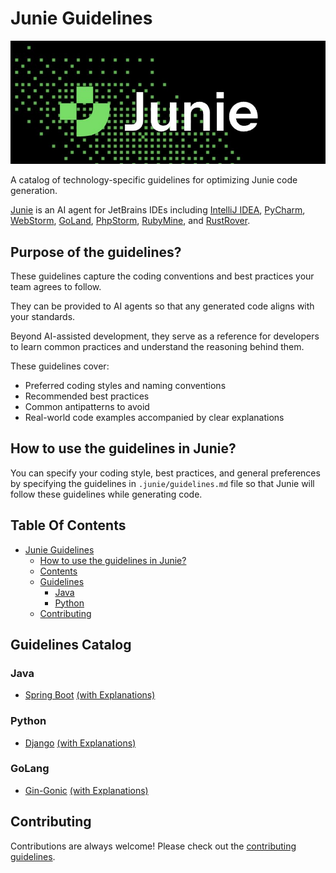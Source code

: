 # Junie Guidelines

<p align="center">
  <a href="https://www.jetbrains.com/junie/" target="_blank">
    <img src="/assets/junie-logo.png" alt="Junie Logo" />
  </a>
</p>

A catalog of technology-specific guidelines for optimizing Junie code generation.

[Junie](https://www.jetbrains.com/junie/) is an AI agent for JetBrains IDEs including [IntelliJ IDEA](https://www.jetbrains.com/idea/), [PyCharm](https://www.jetbrains.com/pycharm/), [WebStorm](https://www.jetbrains.com/webstorm/), [GoLand](https://www.jetbrains.com/go/), [PhpStorm](https://www.jetbrains.com/phpstorm/), [RubyMine](https://www.jetbrains.com/ruby/), and [RustRover](https://www.jetbrains.com/rust/).

## Purpose of the guidelines?
These guidelines capture the coding conventions and best practices your team agrees to follow.

They can be provided to AI agents so that any generated code aligns with your standards.

Beyond AI-assisted development, they serve as a reference for developers to learn common practices and understand the reasoning behind them.

These guidelines cover:

* Preferred coding styles and naming conventions
* Recommended best practices
* Common antipatterns to avoid
* Real-world code examples accompanied by clear explanations

## How to use the guidelines in Junie?
You can specify your coding style, best practices, and general preferences by specifying 
the guidelines in `.junie/guidelines.md` file so that Junie will follow these guidelines while generating code.

## Table Of Contents

- [Junie Guidelines ](#junie-guidelines)
    - [How to use the guidelines in Junie?](#how-to-use-the-guidelines-in-junie)
    - [Contents](#table-of-contents)
    - [Guidelines](#guidelines-catalog)
        - [Java](#java)
        - [Python](#python)
    - [Contributing](#contributing)

## Guidelines Catalog

### Java
* [Spring Boot](/guidelines/java/spring-boot/guidelines.md) [(with Explanations)](/guidelines/java/spring-boot/guidelines-with-explanations.md)

### Python
* [Django](/guidelines/python/django/guidelines.md) [(with Explanations)](/guidelines/python/django/guidelines-with-explanations.md)

### GoLang
* [Gin-Gonic](guidelines/go/gin/guidelines.md) [(with Explanations)](guidelines/go/gin/guidelines-with-explanation.md)

## Contributing
Contributions are always welcome! Please check out the [contributing guidelines](/CONTRIBUTING.md).
